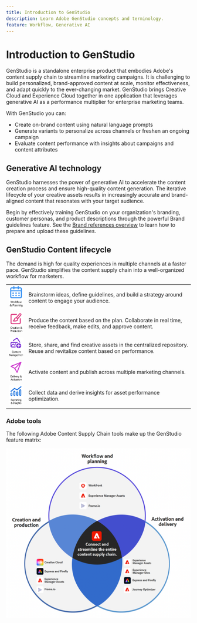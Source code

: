 ```yaml
---
title: Introduction to GenStudio
description: Learn Adobe GenStudio concepts and terminology.
feature: Workflow, Generative AI
---
```


# Introduction to GenStudio

GenStudio is a standalone enterprise product that embodies Adobe's content supply chain to streamline marketing campaigns. It is challenging to build personalized, brand-approved content at scale, monitor effectiveness, and adapt quickly to the ever-changing market. GenStudio brings Creative Cloud and Experience Cloud together in one application that leverages generative AI as a performance multiplier for enterprise marketing teams.

With GenStudio you can:

- Create on-brand content using natural language prompts
- Generate variants to personalize across channels or freshen an ongoing campaign
- Evaluate content performance with insights about campaigns and content attributes

## Generative AI technology

GenStudio harnesses the power of generative AI to accelerate the content creation process and ensure high-quality content generation. The iterative lifecycle of your creative assets results in increasingly accurate and brand-aligned content that resonates with your target audience.

Begin by effectively training GenStudio on your organization's branding, customer personas, and product descriptions through the powerful Brand guidelines feature. See the [Brand references overview](../user-guide/references/overview.md) to learn how to prepare and upload these guidelines.

## GenStudio Content lifecycle

The demand is high for quality experiences in multiple channels at a faster pace. GenStudio simplifies the content supply chain into a well-organized workflow for marketers.

<table style="table-layout:fixed">
<tr style="border: 0;">
    <td>
        <a href="../user-guide/insights/overview.md">
        <img alt="Chart" src="../assets/csc-workflow-planning.svg" width="80">
        </a>
    </td>
    <td>
        <p>Brainstorm ideas, define guidelines, and build a strategy around content to engage your audience.</p>
    </td>
</tr>
<tr style="border: 0;">
    <td>
        <a href="../user-guide/insights/overview.md">
        <img alt="Chart" src="../assets/csc-creation-production.svg" width="80">
        </a>
    </td>
    <td>
        <p>Produce the content based on the plan. Collaborate in real time, receive feedback, make edits, and approve content.</p>
    </td>
</tr>
<tr style="border: 0;">
    <td>
        <a href="../user-guide/insights/overview.md">
        <img alt="Chart" src="../assets/csc-content-mgmt.svg" width="80">
        </a>
    </td>
    <td>
        <p>Store, share, and find creative assets in the centralized repository. Reuse and revitalize content based on performance.</p>
    </td>
</tr>
<tr style="border: 0;">
    <td>
        <a href="../user-guide/insights/overview.md">
        <img alt="Chart" src="../assets/csc-delivery-activation.svg" width="80">
        </a>
    </td>
    <td>
        <p>Activate content and publish across multiple marketing channels.</P>
    </td>
</tr>
<tr style="border: 0;">
    <td>
        <a href="../user-guide/insights/overview.md">
        <img alt="Chart" src="../assets/csc-reporting-insights.svg" width="80">
        </a>
    </td>
    <td>
        <p>Collect data and derive insights for asset performance optimization.</p>
    </td>
</tr>
</table>

### Adobe tools

The following Adobe Content Supply Chain tools make up the GenStudio feature matrix:

![Adobe tools used in GenStudio](../assets/adobe-tools.png)
